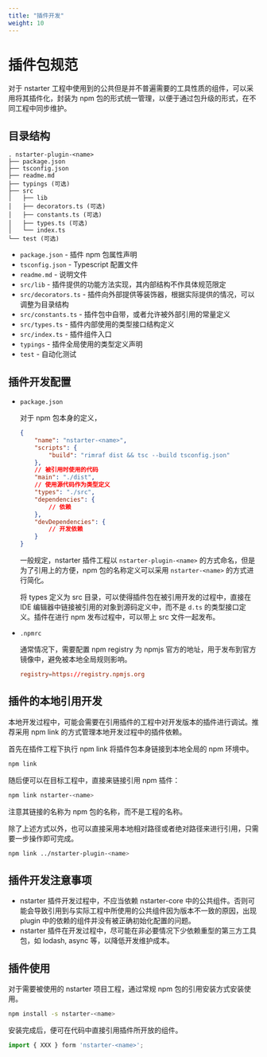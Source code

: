 ```yaml
---
title: "插件开发"
weight: 10
---
```


# 插件包规范

对于 nstarter 工程中使用到的公共但是并不普遍需要的工具性质的组件，可以采用将其插件化，封装为 npm 包的形式统一管理，以便于通过包升级的形式，在不同工程中同步维护。


## 目录结构

```
. nstarter-plugin-<name>
├── package.json
├── tsconfig.json
├── readme.md
├── typings (可选)
├── src
│   ├── lib
│   ├── decorators.ts (可选)
│   ├── constants.ts (可选)
│   ├── types.ts (可选)
│   └── index.ts 
└── test (可选)
```

* `package.json` - 插件 npm 包属性声明
* `tsconfig.json` - Typescript 配置文件
* `readme.md` - 说明文件
* `src/lib` - 插件提供的功能方法实现，其内部结构不作具体规范限定
* `src/decorators.ts` - 插件向外部提供等装饰器，根据实际提供的情况，可以调整为目录结构
* `src/constants.ts` - 插件包中自带，或者允许被外部引用的常量定义
* `src/types.ts` - 插件内部使用的类型接口结构定义
* `src/index.ts` - 插件组件入口
* `typings` - 插件全局使用的类型定义声明
* `test` - 自动化测试


## 插件开发配置

* `package.json`

  对于 npm 包本身的定义，

  ```json
  {
      "name": "nstarter-<name>",
      "scripts": {
          "build": "rimraf dist && tsc --build tsconfig.json"
      },
      // 被引用时使用的代码
      "main": "./dist",
      // 使用源代码作为类型定义
      "types": "./src",
      "dependencies": {
          // 依赖
      },
      "devDependencies": {
          // 开发依赖
      }
  }
  ```

  一般规定，nstarter 插件工程以 `nstarter-plugin-<name>` 的方式命名，但是为了引用上的方便，npm 包的名称定义可以采用 `nstarter-<name>` 的方式进行简化。

  将 types 定义为 src 目录，可以使得插件包在被引用开发的过程中，直接在 IDE 编辑器中链接被引用的对象到源码定义中，而不是 `d.ts` 的类型接口定义。插件在进行 npm 发布过程中，可以带上 src 文件一起发布。

* `.npmrc`

  通常情况下，需要配置 npm registry 为 npmjs 官方的地址，用于发布到官方镜像中，避免被本地全局规则影响。

  ```conf
  registry=https://registry.npmjs.org
  ```


## 插件的本地引用开发

本地开发过程中，可能会需要在引用插件的工程中对开发版本的插件进行调试。推荐采用 npm link 的方式管理本地开发过程中的插件依赖。

首先在插件工程下执行 npm link 将插件包本身链接到本地全局的 npm 环境中。

```bash
npm link
```

随后便可以在目标工程中，直接来链接引用 npm 插件：

```bash
npm link nstarter-<name>
```

注意其链接的名称为 npm 包的名称，而不是工程的名称。

除了上述方式以外，也可以直接采用本地相对路径或者绝对路径来进行引用，只需要一步操作即可完成。

```bash
npm link ../nstarter-plugin-<name>
```


## 插件开发注意事项

* nstarter 插件开发过程中，不应当依赖 nstarter-core 中的公共组件。否则可能会导致引用到与实际工程中所使用的公共组件因为版本不一致的原因，出现 plugin 中的依赖的组件并没有被正确初始化配置的问题。
* nstarter 插件在开发过程中，尽可能在非必要情况下少依赖重型的第三方工具包，如 lodash, async 等，以降低开发维护成本。


## 插件使用

对于需要被使用的 nstarter 项目工程，通过常规 npm 包的引用安装方式安装使用。

```bash
npm install -s nstarter-<name>
```

安装完成后，便可在代码中直接引用插件所开放的组件。

```typescript
import { XXX } form 'nstarter-<name>';
```

